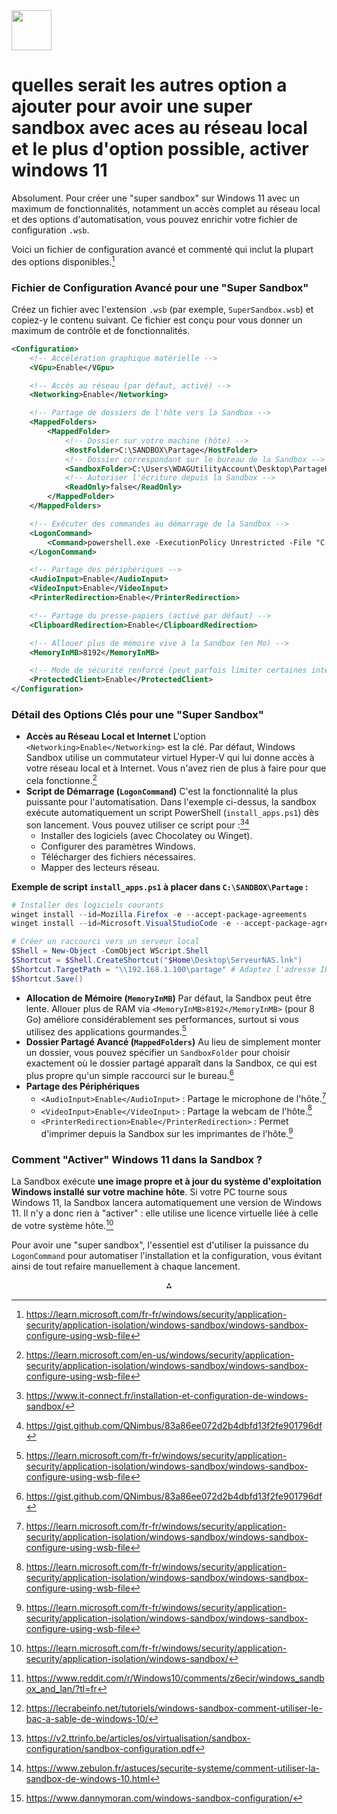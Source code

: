 <img src="https://r2cdn.perplexity.ai/pplx-full-logo-primary-dark%402x.png" style="height:64px;margin-right:32px"/>

# quelles serait les autres option a ajouter pour avoir une super sandbox avec aces au réseau local et le plus d'option possible, activer windows 11

Absolument. Pour créer une "super sandbox" sur Windows 11 avec un maximum de fonctionnalités, notamment un accès complet au réseau local et des options d'automatisation, vous pouvez enrichir votre fichier de configuration `.wsb`.

Voici un fichier de configuration avancé et commenté qui inclut la plupart des options disponibles.[^1]

### Fichier de Configuration Avancé pour une "Super Sandbox"

Créez un fichier avec l'extension `.wsb` (par exemple, `SuperSandbox.wsb`) et copiez-y le contenu suivant. Ce fichier est conçu pour vous donner un maximum de contrôle et de fonctionnalités.

```xml
<Configuration>
    <!-- Accélération graphique matérielle -->
    <VGpu>Enable</VGpu>

    <!-- Accès au réseau (par défaut, activé) -->
    <Networking>Enable</Networking>

    <!-- Partage de dossiers de l'hôte vers la Sandbox -->
    <MappedFolders>
        <MappedFolder>
            <!-- Dossier sur votre machine (hôte) -->
            <HostFolder>C:\SANDBOX\Partage</HostFolder>
            <!-- Dossier correspondant sur le bureau de la Sandbox -->
            <SandboxFolder>C:\Users\WDAGUtilityAccount\Desktop\PartageHote</SandboxFolder>
            <!-- Autoriser l'écriture depuis la Sandbox -->
            <ReadOnly>false</ReadOnly>
        </MappedFolder>
    </MappedFolders>

    <!-- Exécuter des commandes au démarrage de la Sandbox -->
    <LogonCommand>
        <Command>powershell.exe -ExecutionPolicy Unrestricted -File "C:\Users\WDAGUtilityAccount\Desktop\PartageHote\install_apps.ps1"</Command>
    </LogonCommand>

    <!-- Partage des périphériques -->
    <AudioInput>Enable</AudioInput>
    <VideoInput>Enable</VideoInput>
    <PrinterRedirection>Enable</PrinterRedirection>

    <!-- Partage du presse-papiers (activé par défaut) -->
    <ClipboardRedirection>Enable</ClipboardRedirection>

    <!-- Allouer plus de mémoire vive à la Sandbox (en Mo) -->
    <MemoryInMB>8192</MemoryInMB>

    <!-- Mode de sécurité renforcé (peut parfois limiter certaines interactions) -->
    <ProtectedClient>Enable</ProtectedClient>
</Configuration>
```


### Détail des Options Clés pour une "Super Sandbox"

* **Accès au Réseau Local et Internet**
L'option `<Networking>Enable</Networking>` est la clé. Par défaut, Windows Sandbox utilise un commutateur virtuel Hyper-V qui lui donne accès à votre réseau local et à Internet. Vous n'avez rien de plus à faire pour que cela fonctionne.[^2]
* **Script de Démarrage (`LogonCommand`)**
C'est la fonctionnalité la plus puissante pour l'automatisation. Dans l'exemple ci-dessus, la sandbox exécute automatiquement un script PowerShell (`install_apps.ps1`) dès son lancement. Vous pouvez utiliser ce script pour :[^3][^4]
    * Installer des logiciels (avec Chocolatey ou Winget).
    * Configurer des paramètres Windows.
    * Télécharger des fichiers nécessaires.
    * Mapper des lecteurs réseau.

**Exemple de script `install_apps.ps1` à placer dans `C:\SANDBOX\Partage` :**

```powershell
# Installer des logiciels courants
winget install --id=Mozilla.Firefox -e --accept-package-agreements
winget install --id=Microsoft.VisualStudioCode -e --accept-package-agreements

# Créer un raccourci vers un serveur local
$Shell = New-Object -ComObject WScript.Shell
$Shortcut = $Shell.CreateShortcut("$Home\Desktop\ServeurNAS.lnk")
$Shortcut.TargetPath = "\\192.168.1.100\partage" # Adaptez l'adresse IP
$Shortcut.Save()
```

* **Allocation de Mémoire (`MemoryInMB`)**
Par défaut, la Sandbox peut être lente. Allouer plus de RAM via `<MemoryInMB>8192</MemoryInMB>` (pour 8 Go) améliore considérablement ses performances, surtout si vous utilisez des applications gourmandes.[^1]
* **Dossier Partagé Avancé (`MappedFolders`)**
Au lieu de simplement monter un dossier, vous pouvez spécifier un `SandboxFolder` pour choisir exactement où le dossier partagé apparaît dans la Sandbox, ce qui est plus propre qu'un simple raccourci sur le bureau.[^4]
* **Partage des Périphériques**
    * `<AudioInput>Enable</AudioInput>` : Partage le microphone de l'hôte.[^1]
    * `<VideoInput>Enable</VideoInput>` : Partage la webcam de l'hôte.[^1]
    * `<PrinterRedirection>Enable</PrinterRedirection>` : Permet d'imprimer depuis la Sandbox sur les imprimantes de l'hôte.[^1]


### Comment "Activer" Windows 11 dans la Sandbox ?

La Sandbox exécute **une image propre et à jour du système d'exploitation Windows installé sur votre machine hôte**. Si votre PC tourne sous Windows 11, la Sandbox lancera automatiquement une version de Windows 11. Il n'y a donc rien à "activer" : elle utilise une licence virtuelle liée à celle de votre système hôte.[^5]

Pour avoir une "super sandbox", l'essentiel est d'utiliser la puissance du `LogonCommand` pour automatiser l'installation et la configuration, vous évitant ainsi de tout refaire manuellement à chaque lancement.
<span style="display:none">[^10][^6][^7][^8][^9]</span>

<div style="text-align: center">⁂</div>

[^1]: https://learn.microsoft.com/fr-fr/windows/security/application-security/application-isolation/windows-sandbox/windows-sandbox-configure-using-wsb-file

[^2]: https://learn.microsoft.com/en-us/windows/security/application-security/application-isolation/windows-sandbox/windows-sandbox-configure-using-wsb-file

[^3]: https://www.it-connect.fr/installation-et-configuration-de-windows-sandbox/

[^4]: https://gist.github.com/QNimbus/83a86ee072d2b4dbfd13f2fe901796df

[^5]: https://learn.microsoft.com/fr-fr/windows/security/application-security/application-isolation/windows-sandbox/

[^6]: https://lecrabeinfo.net/tutoriels/windows-sandbox-comment-utiliser-le-bac-a-sable-de-windows-10/

[^7]: https://v2.ttrinfo.be/articles/os/virtualisation/sandbox-configuration/sandbox-configuration.pdf

[^8]: https://www.zebulon.fr/astuces/securite-systeme/comment-utiliser-la-sandbox-de-windows-10.html

[^9]: https://www.dannymoran.com/windows-sandbox-configuration/

[^10]: https://www.reddit.com/r/Windows10/comments/z6ecir/windows_sandbox_and_lan/?tl=fr

